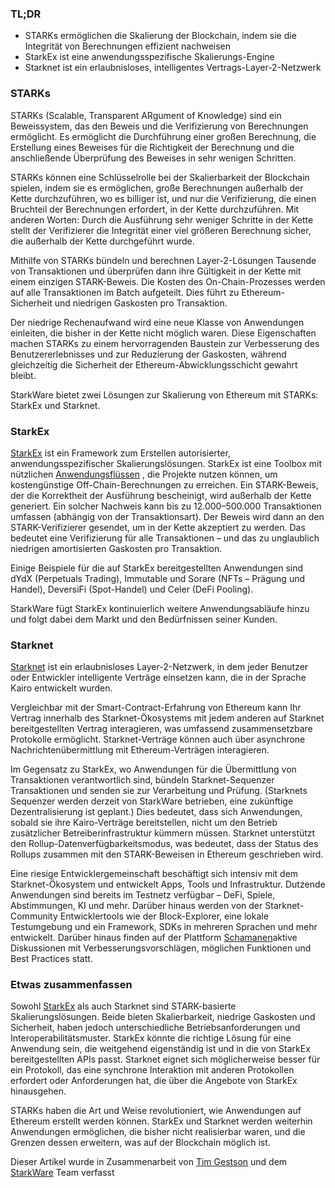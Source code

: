 ### TL;DR

* STARKs ermöglichen die Skalierung der Blockchain, indem sie die Integrität von Berechnungen effizient nachweisen
* StarkEx ist eine anwendungsspezifische Skalierungs-Engine
* Starknet ist ein erlaubnisloses, intelligentes Vertrags-Layer-2-Netzwerk

### STARKs

STARKs (Scalable, Transparent ARgument of Knowledge) sind ein Beweissystem, das den Beweis und die Verifizierung von Berechnungen ermöglicht. Es ermöglicht die Durchführung einer großen Berechnung, die Erstellung eines Beweises für die Richtigkeit der Berechnung und die anschließende Überprüfung des Beweises in sehr wenigen Schritten.

STARKs können eine Schlüsselrolle bei der Skalierbarkeit der Blockchain spielen, indem sie es ermöglichen, große Berechnungen außerhalb der Kette durchzuführen, wo es billiger ist, und nur die Verifizierung, die einen Bruchteil der Berechnungen erfordert, in der Kette durchzuführen. Mit anderen Worten: Durch die Ausführung sehr weniger Schritte in der Kette stellt der Verifizierer die Integrität einer viel größeren Berechnung sicher, die außerhalb der Kette durchgeführt wurde.

Mithilfe von STARKs bündeln und berechnen Layer-2-Lösungen Tausende von Transaktionen und überprüfen dann ihre Gültigkeit in der Kette mit einem einzigen STARK-Beweis. Die Kosten des On-Chain-Prozesses werden auf alle Transaktionen im Batch aufgeteilt. Dies führt zu Ethereum-Sicherheit und niedrigen Gaskosten pro Transaktion.

Der niedrige Rechenaufwand wird eine neue Klasse von Anwendungen einleiten, die bisher in der Kette nicht möglich waren. Diese Eigenschaften machen STARKs zu einem hervorragenden Baustein zur Verbesserung des Benutzererlebnisses und zur Reduzierung der Gaskosten, während gleichzeitig die Sicherheit der Ethereum-Abwicklungsschicht gewahrt bleibt.

StarkWare bietet zwei Lösungen zur Skalierung von Ethereum mit STARKs: StarkEx und Starknet.

### StarkEx

[StarkEx](https://starkware.co/starkex/) ist ein Framework zum Erstellen autorisierter, anwendungsspezifischer Skalierungslösungen. StarkEx ist eine Toolbox mit nützlichen [Anwendungsflüssen](https://docs.starkware.co/starkex-v4/starkex-deep-dive/regular-flows) , die Projekte nutzen können, um kostengünstige Off-Chain-Berechnungen zu erreichen. Ein STARK-Beweis, der die Korrektheit der Ausführung bescheinigt, wird außerhalb der Kette generiert. Ein solcher Nachweis kann bis zu 12.000–500.000 Transaktionen umfassen (abhängig von der Transaktionsart). Der Beweis wird dann an den STARK-Verifizierer gesendet, um in der Kette akzeptiert zu werden. Das bedeutet eine Verifizierung für alle Transaktionen – und das zu unglaublich niedrigen amortisierten Gaskosten pro Transaktion.

Einige Beispiele für die auf StarkEx bereitgestellten Anwendungen sind dYdX (Perpetuals Trading), Immutable und Sorare (NFTs – Prägung und Handel), DeversiFi (Spot-Handel) und Celer (DeFi Pooling).

StarkWare fügt StarkEx kontinuierlich weitere Anwendungsabläufe hinzu und folgt dabei dem Markt und den Bedürfnissen seiner Kunden.

### Starknet

[Starknet](https://starkware.co/starknet/) ist ein erlaubnisloses Layer-2-Netzwerk, in dem jeder Benutzer oder Entwickler intelligente Verträge einsetzen kann, die in der Sprache Kairo entwickelt wurden.

Vergleichbar mit der Smart-Contract-Erfahrung von Ethereum kann Ihr Vertrag innerhalb des Starknet-Ökosystems mit jedem anderen auf Starknet bereitgestellten Vertrag interagieren, was umfassend zusammensetzbare Protokolle ermöglicht. Starknet-Verträge können auch über asynchrone Nachrichtenübermittlung mit Ethereum-Verträgen interagieren.

Im Gegensatz zu StarkEx, wo Anwendungen für die Übermittlung von Transaktionen verantwortlich sind, bündeln Starknet-Sequenzer Transaktionen und senden sie zur Verarbeitung und Prüfung. (Starknets Sequenzer werden derzeit von StarkWare betrieben, eine zukünftige Dezentralisierung ist geplant.) Dies bedeutet, dass sich Anwendungen, sobald sie ihre Kairo-Verträge bereitstellen, nicht um den Betrieb zusätzlicher Betreiberinfrastruktur kümmern müssen. Starknet unterstützt den Rollup-Datenverfügbarkeitsmodus, was bedeutet, dass der Status des Rollups zusammen mit den STARK-Beweisen in Ethereum geschrieben wird.

Eine riesige Entwicklergemeinschaft beschäftigt sich intensiv mit dem Starknet-Ökosystem und entwickelt Apps, Tools und Infrastruktur. Dutzende Anwendungen sind bereits im Testnetz verfügbar – DeFi, Spiele, Abstimmungen, KI und mehr. Darüber hinaus werden von der Starknet-Community Entwicklertools wie der Block-Explorer, eine lokale Testumgebung und ein Framework, SDKs in mehreren Sprachen und mehr entwickelt. Darüber hinaus finden auf der Plattform [Schamanen](https://community.starknet.io/)aktive Diskussionen mit Verbesserungsvorschlägen, möglichen Funktionen und Best Practices statt.

### Etwas zusammenfassen

Sowohl [StarkEx](https://youtu.be/P-qoPVoneQA) als auch Starknet sind STARK-basierte Skalierungslösungen. Beide bieten Skalierbarkeit, niedrige Gaskosten und Sicherheit, haben jedoch unterschiedliche Betriebsanforderungen und Interoperabilitätsmuster. StarkEx könnte die richtige Lösung für eine Anwendung sein, die weitgehend eigenständig ist und in die von StarkEx bereitgestellten APIs passt. Starknet eignet sich möglicherweise besser für ein Protokoll, das eine synchrone Interaktion mit anderen Protokollen erfordert oder Anforderungen hat, die über die Angebote von StarkEx hinausgehen.

STARKs haben die Art und Weise revolutioniert, wie Anwendungen auf Ethereum erstellt werden können. StarkEx und Starknet werden weiterhin Anwendungen ermöglichen, die bisher nicht realisierbar waren, und die Grenzen dessen erweitern, was auf der Blockchain möglich ist.

Dieser Artikel wurde in Zusammenarbeit von [Tim Gestson](https://twitter.com/IcemanTim) und dem [StarkWare](https://starkware.co/) Team verfasst